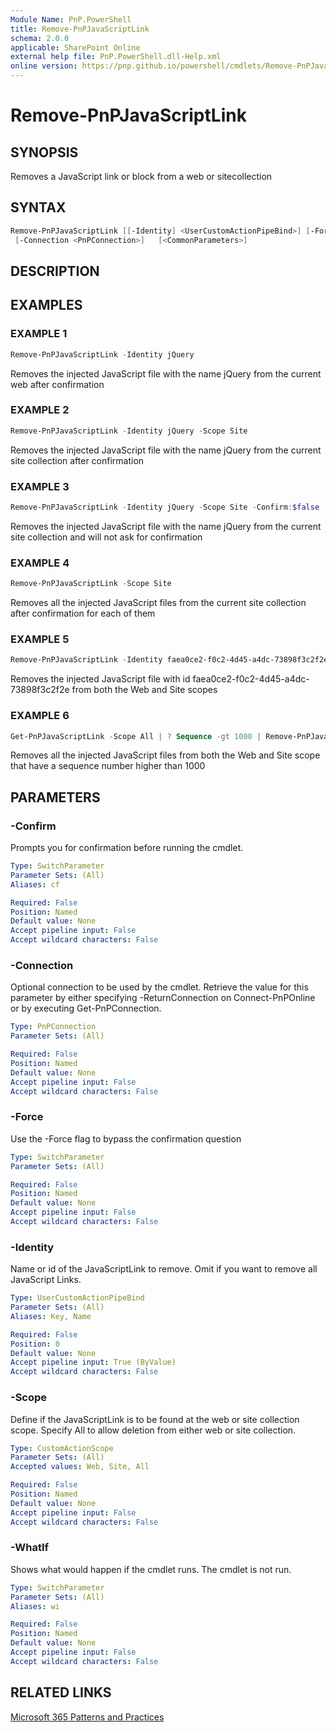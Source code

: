```yaml
---
Module Name: PnP.PowerShell
title: Remove-PnPJavaScriptLink
schema: 2.0.0
applicable: SharePoint Online
external help file: PnP.PowerShell.dll-Help.xml
online version: https://pnp.github.io/powershell/cmdlets/Remove-PnPJavaScriptLink.html
---
```

 
# Remove-PnPJavaScriptLink

## SYNOPSIS
Removes a JavaScript link or block from a web or sitecollection

## SYNTAX

```powershell
Remove-PnPJavaScriptLink [[-Identity] <UserCustomActionPipeBind>] [-Force] [-Scope <CustomActionScope>]
 [-Connection <PnPConnection>]   [<CommonParameters>]
```

## DESCRIPTION

## EXAMPLES

### EXAMPLE 1
```powershell
Remove-PnPJavaScriptLink -Identity jQuery
```

Removes the injected JavaScript file with the name jQuery from the current web after confirmation

### EXAMPLE 2
```powershell
Remove-PnPJavaScriptLink -Identity jQuery -Scope Site
```

Removes the injected JavaScript file with the name jQuery from the current site collection after confirmation

### EXAMPLE 3
```powershell
Remove-PnPJavaScriptLink -Identity jQuery -Scope Site -Confirm:$false
```

Removes the injected JavaScript file with the name jQuery from the current site collection and will not ask for confirmation

### EXAMPLE 4
```powershell
Remove-PnPJavaScriptLink -Scope Site
```

Removes all the injected JavaScript files from the current site collection after confirmation for each of them

### EXAMPLE 5
```powershell
Remove-PnPJavaScriptLink -Identity faea0ce2-f0c2-4d45-a4dc-73898f3c2f2e -Scope All
```

Removes the injected JavaScript file with id faea0ce2-f0c2-4d45-a4dc-73898f3c2f2e from both the Web and Site scopes

### EXAMPLE 6
```powershell
Get-PnPJavaScriptLink -Scope All | ? Sequence -gt 1000 | Remove-PnPJavaScriptLink
```

Removes all the injected JavaScript files from both the Web and Site scope that have a sequence number higher than 1000

## PARAMETERS

### -Confirm
Prompts you for confirmation before running the cmdlet.

```yaml
Type: SwitchParameter
Parameter Sets: (All)
Aliases: cf

Required: False
Position: Named
Default value: None
Accept pipeline input: False
Accept wildcard characters: False
```

### -Connection
Optional connection to be used by the cmdlet. Retrieve the value for this parameter by either specifying -ReturnConnection on Connect-PnPOnline or by executing Get-PnPConnection.

```yaml
Type: PnPConnection
Parameter Sets: (All)

Required: False
Position: Named
Default value: None
Accept pipeline input: False
Accept wildcard characters: False
```

### -Force
Use the -Force flag to bypass the confirmation question

```yaml
Type: SwitchParameter
Parameter Sets: (All)

Required: False
Position: Named
Default value: None
Accept pipeline input: False
Accept wildcard characters: False
```

### -Identity
Name or id of the JavaScriptLink to remove. Omit if you want to remove all JavaScript Links.

```yaml
Type: UserCustomActionPipeBind
Parameter Sets: (All)
Aliases: Key, Name

Required: False
Position: 0
Default value: None
Accept pipeline input: True (ByValue)
Accept wildcard characters: False
```

### -Scope
Define if the JavaScriptLink is to be found at the web or site collection scope. Specify All to allow deletion from either web or site collection.

```yaml
Type: CustomActionScope
Parameter Sets: (All)
Accepted values: Web, Site, All

Required: False
Position: Named
Default value: None
Accept pipeline input: False
Accept wildcard characters: False
```



### -WhatIf
Shows what would happen if the cmdlet runs. The cmdlet is not run.

```yaml
Type: SwitchParameter
Parameter Sets: (All)
Aliases: wi

Required: False
Position: Named
Default value: None
Accept pipeline input: False
Accept wildcard characters: False
```

## RELATED LINKS

[Microsoft 365 Patterns and Practices](https://aka.ms/m365pnp)

